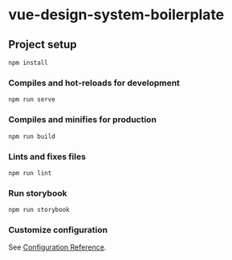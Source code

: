 # vue-design-system-boilerplate

## Project setup

```
npm install
```

### Compiles and hot-reloads for development

```
npm run serve
```

### Compiles and minifies for production

```
npm run build
```

### Lints and fixes files

```
npm run lint
```

### Run storybook

```
npm run storybook
```

### Customize configuration

See [Configuration Reference](https://cli.vuejs.org/config/).
